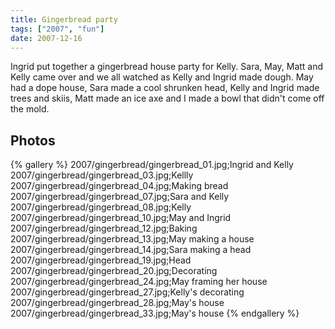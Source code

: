 ```yaml
---
title: Gingerbread party
tags: ["2007", "fun"]
date: 2007-12-16
---
```

Ingrid put together a gingerbread house party for Kelly.  Sara, May, Matt and Kelly came over and we all watched as Kelly and Ingrid made dough.  May had a dope house, Sara made a cool shrunken head, Kelly and Ingrid made trees and skiis, Matt made an ice axe and I made a bowl that didn't come off the mold.

## Photos 

{% gallery %} 
2007/gingerbread/gingerbread_01.jpg;Ingrid and Kelly
2007/gingerbread/gingerbread_03.jpg;Kellly
2007/gingerbread/gingerbread_04.jpg;Making bread
2007/gingerbread/gingerbread_07.jpg;Sara and Kelly
2007/gingerbread/gingerbread_08.jpg;Kelly
2007/gingerbread/gingerbread_10.jpg;May and Ingrid
2007/gingerbread/gingerbread_12.jpg;Baking
2007/gingerbread/gingerbread_13.jpg;May making a house
2007/gingerbread/gingerbread_14.jpg;Sara making a head
2007/gingerbread/gingerbread_19.jpg;Head
2007/gingerbread/gingerbread_20.jpg;Decorating
2007/gingerbread/gingerbread_24.jpg;May framing her house
2007/gingerbread/gingerbread_27.jpg;Kelly's decorating
2007/gingerbread/gingerbread_28.jpg;May's house
2007/gingerbread/gingerbread_33.jpg;May's house
{% endgallery %}
